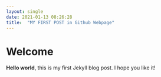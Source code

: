 ```yaml
---
layout: single
date: 2021-01-13 08:26:28
title:  "MY FIRST POST in Github Webpage"
---
```


# Welcome

**Hello world**, this is my first Jekyll blog post.
I hope you like it!
